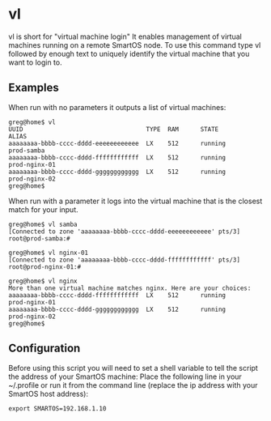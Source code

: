 # vl
vl is short for "virtual machine login" It enables management of virtual
machines running on a remote SmartOS node. To use this command type vl followed
by enough text to uniquely identify the virtual machine that you want to
login to.

## Examples

When run with no parameters it outputs a list of virtual machines:
````
greg@home$ vl
UUID                                  TYPE  RAM      STATE             ALIAS
aaaaaaaa-bbbb-cccc-dddd-eeeeeeeeeeee  LX    512      running           prod-samba
aaaaaaaa-bbbb-cccc-dddd-ffffffffffff  LX    512      running           prod-nginx-01
aaaaaaaa-bbbb-cccc-dddd-gggggggggggg  LX    512      running           prod-nginx-02
greg@home$
````

When run with a parameter it logs into the virtual machine that is the closest match for your input.
````
greg@home$ vl samba
[Connected to zone 'aaaaaaaa-bbbb-cccc-dddd-eeeeeeeeeeee' pts/3]
root@prod-samba:#
````
````
greg@home$ vl nginx-01
[Connected to zone 'aaaaaaaa-bbbb-cccc-dddd-ffffffffffff' pts/3]
root@prod-nginx-01:#
````
````
greg@home$ vl nginx
More than one virtual machine matches nginx. Here are your choices:
aaaaaaaa-bbbb-cccc-dddd-ffffffffffff  LX    512      running           prod-nginx-01
aaaaaaaa-bbbb-cccc-dddd-gggggggggggg  LX    512      running           prod-nginx-02
greg@home$
````

## Configuration
Before using this script you will need to set a shell variable to tell the script the address of your SmartOS machine:
Place the following line in your ~/.profile or run it from the command line (replace the ip address with your SmartOS host address):
````
export SMARTOS=192.168.1.10
````
